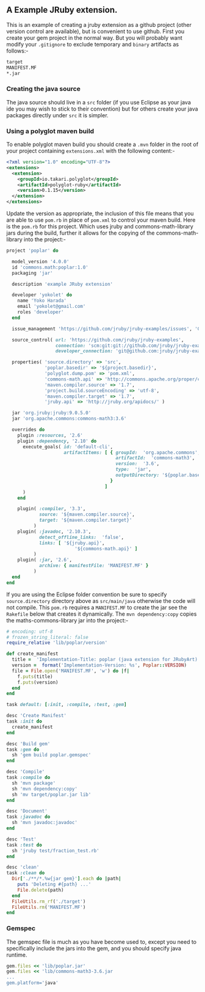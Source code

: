 ## A Example JRuby extension. 

This is an example of creating a jruby extension as a github project (other version control are available), but is convenient to use github. First you create your gem project in the normal way. But you will probably want modify your `.gitignore` to exclude temporary and `binary` artifacts as follows:-

```bash
target
MANIFEST.MF
*.jar
```
### Creating the java source

The java source should live in a `src` folder (if you use Eclipse as your java ide you may wish to stick to their convention) but for others create your java packages directly under `src` it is simpler.

### Using a polyglot maven build

To enable polyglot maven build you should create a `.mvn` folder in the root of your project containing `extensions.xml` with the following content:-
```xml
<?xml version="1.0" encoding="UTF-8"?>
<extensions>
  <extension>
    <groupId>io.takari.polyglot</groupId>
    <artifactId>polyglot-ruby</artifactId>
    <version>0.1.15</version>
  </extension>
</extensions>
```
Update the version as appropriate, the inclusion of this file means that you are able to use `pom.rb` in place of `pom.xml` to control your maven build. Here is the `pom.rb` for this project. Which uses jruby and commons-math-library jars during the build, further it allows for the copying of the commons-math-library into the project:-

```ruby
project 'poplar' do

  model_version '4.0.0'
  id 'commons.math:poplar:1.0'
  packaging 'jar'

  description 'example JRuby extension'

  developer 'yokolet' do
    name 'Yoko Harada'
    email 'yokolet@gmail.com'
    roles 'developer'
  end

  issue_management 'https://github.com/jruby/jruby-examples/issues', 'Github'

  source_control( url: 'https://github.com/jruby/jruby-examples',
                  connection: 'scm:git:git://github.com/jruby/jruby-examples.git',
                  developer_connection: 'git@github.com:jruby/jruby-examples.git' )

  properties( 'source.directory' => 'src',
              'poplar.basedir' => '${project.basedir}',
              'polyglot.dump.pom' => 'pom.xml',
              'commons-math.api' => 'http://commons.apache.org/proper/commons-math/javadocs/api-3.6/',
              'maven.compiler.source' => '1.7',
              'project.build.sourceEncoding' => 'utf-8',
              'maven.compiler.target' => '1.7',
              'jruby.api' => 'http://jruby.org/apidocs/' )

  jar 'org.jruby:jruby:9.0.5.0'
  jar 'org.apache.commons:commons-math3:3.6'

  overrides do
    plugin :resources, '2.6'
    plugin :dependency, '2.10' do
      execute_goals( id: 'default-cli',
                     artifactItems: [ { groupId:  'org.apache.commons',
                                        artifactId:  'commons-math3',
                                        version:  '3.6',
                                        type:  'jar',
                                        outputDirectory: '${poplar.basedir}/lib'
                                      }
                                    ]
      )
    end

    plugin( :compiler, '3.3',
            source: '${maven.compiler.source}',
            target: '${maven.compiler.target}'
          )
    plugin( :javadoc, '2.10.3',
            detect_offline_links:  'false',
            links: [ '${jruby.api}',
                         '${commons-math.api}' ]
          )
    plugin( :jar, '2.6',
            archive: { manifestFile: 'MANIFEST.MF' }
          )
  end
end
```
If you are using the Eclipse folder convention be sure to specify `source.directory` directory above as `src/main/java` otherwise the code will not compile. This `pom.rb` requires a `MANIFEST.MF` to create the jar see the `Rakefile` below that creates it dynamically. The `mvn dependency:copy` copies the maths-commons-library jar into the project:-
```ruby
# encoding: utf-8
# frozen_string_literal: false
require_relative 'lib/poplar/version'

def create_manifest
  title =  'Implementation-Title: poplar (java extension for JRubyArt)    '        
  version =  format('Implementation-Version: %s', Poplar::VERSION)
  file = File.open('MANIFEST.MF', 'w') do |f|
    f.puts(title)
    f.puts(version)
  end
end

task default: [:init, :compile, :test, :gem]

desc 'Create Manifest'
task :init do
  create_manifest
end

desc 'Build gem'
task :gem do
  sh 'gem build poplar.gemspec' 
end

desc 'Compile'
task :compile do
  sh 'mvn package'
  sh 'mvn dependency:copy'
  sh 'mv target/poplar.jar lib'
end

desc 'Document'
task :javadoc do
  sh 'mvn javadoc:javadoc'
end

desc 'Test'
task :test do
  sh 'jruby test/fraction_test.rb'
end

desc 'clean'
task :clean do
  Dir['./**/*.%w{jar gem}'].each do |path|
    puts 'Deleting #{path} ...'
    File.delete(path)
  end
  FileUtils.rm_rf('./target')
  FileUtils.rm('MANIFEST.MF')
end
```
### Gemspec
The gemspec file is much as you have become used to, except you need to specifically include the jars into the gem, and you should specify java runtime.
```ruby
gem.files << 'lib/poplar.jar'
gem.files << 'lib/commons-math3-3.6.jar
...
gem.platform='java'
```
```
